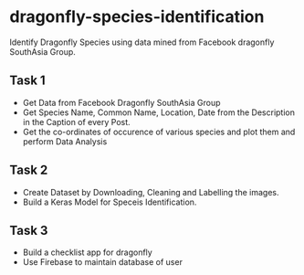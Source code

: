 # dragonfly-species-identification
Identify Dragonfly Species using data mined from Facebook dragonfly SouthAsia Group.
## Task 1
* Get Data from Facebook Dragonfly SouthAsia Group
* Get Species Name, Common Name, Location, Date from the Description in the Caption of every Post.
* Get the co-ordinates of occurence of various species and plot them and perform Data Analysis
## Task 2
* Create Dataset by Downloading, Cleaning and Labelling the images.
* Build a Keras Model for Speceis Identification.
## Task 3
* Build a checklist app for dragonfly
* Use Firebase to maintain database of user
